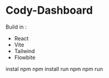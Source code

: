 # Cody-Dashboard

Build in : 

- React
- Vite
- Tailwind
- Flowbite

instal npm 
    npm install
run npm 
    npm run